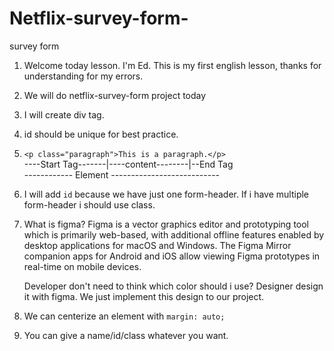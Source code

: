 # Netflix-survey-form-
survey form
1. Welcome today lesson. I'm Ed. This is my first english lesson, thanks for understanding for my errors.

1. We will do netflix-survey-form project today

1. I will create div tag.

1. id should be unique for best practice.

1. `<p class="paragraph">This is a paragraph.</p>`  
   ----Start Tag-------|----content--------|--End Tag  
   ------------ Element ---------------------------

1. I will add `id` because we have just one form-header.
   If i have multiple form-header i should use class.

1. What is figma?
   Figma is a vector graphics editor and prototyping tool which is primarily web-based, with additional offline features enabled by desktop applications for macOS and Windows. The Figma Mirror companion apps for Android and iOS allow viewing Figma prototypes in real-time on mobile devices.

   Developer don't need to think which color should i use? Designer design it with figma. We just implement this design to our project.

1. We can centerize an element with `margin: auto;`

1. You can give a name/id/class whatever you want.
